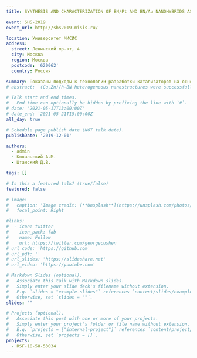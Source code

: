 ```yaml
---
title: SYNTHESIS AND CHARACTERIZATION OF BN/Pt AND BN/Au NANOHYBRIDS AS PERSPECTIVE CATALYSTS

event: SHS-2019
event_url: http://shs2019.misis.ru/

location: Университет МИСИС
address:
  street: Ленинский пр-кт, 4
  city: Москва
  region: Москва
  postcode: '620062'
  country: Россия

summary: Показаны подходы к технологии разработки катализаторов на основе нитрида бора платины и золота
# abstract: '(Cu,Zn)/h-BN heterogeneous nanostructures were successfully synthesized by wet chemistry reaction. Metal nanopartciles, 10-20 nm in dimension, were homogeneously distributed over the BN support. Nanocatalysts showed high catalytic activity in CO oxidation reaction.'

# Talk start and end times.
#   End time can optionally be hidden by prefixing the line with `#`.
# date: '2021-05-17T13:00:00Z'
# date_end: '2021-05-21T15:00:00Z'
all_day: true

# Schedule page publish date (NOT talk date).
publishDate: '2019-12-01'

authors:
  - admin
  - Ковальский А.М.
  - Штанский Д.В.

tags: []

# Is this a featured talk? (true/false)
featured: false

# image:
#   caption: 'Image credit: [**Unsplash**](https://unsplash.com/photos/bzdhc5b3Bxs)'
#   focal_point: Right

#links:
#  - icon: twitter
#    icon_pack: fab
#    name: Follow
#    url: https://twitter.com/georgecushen
# url_code: 'https://github.com'
# url_pdf: ''
# url_slides: 'https://slideshare.net'
# url_video: 'https://youtube.com'

# Markdown Slides (optional).
#   Associate this talk with Markdown slides.
#   Simply enter your slide deck's filename without extension.
#   E.g. `slides = "example-slides"` references `content/slides/example-slides.md`.
#   Otherwise, set `slides = ""`.
slides: ""

# Projects (optional).
#   Associate this post with one or more of your projects.
#   Simply enter your project's folder or file name without extension.
#   E.g. `projects = ["internal-project"]` references `content/project/deep-learning/index.md`.
#   Otherwise, set `projects = []`.
projects:
  - RSF-18-58-53034
---
```


